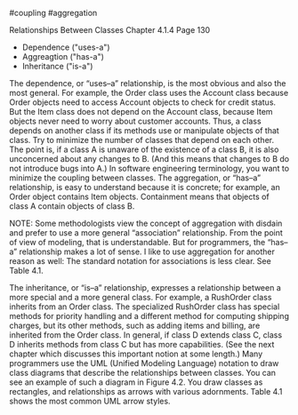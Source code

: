 #coupling
#aggregation


Relationships Between Classes
Chapter 4.1.4 
Page 130

- Dependence ("uses-a")
- Aggreagtion ("has-a")
- Inheritance ("is-a")

The dependence, or “uses–a” relationship, is the most obvious and also the
most general. For example, the Order class uses the Account class because
Order objects need to access Account objects to check for credit status. But
the Item class does not depend on the Account class, because Item objects
never need to worry about customer accounts. Thus, a class depends on
another class if its methods use or manipulate objects of that class.
Try to minimize the number of classes that depend on each other. The point
is, if a class A is unaware of the existence of a class B, it is also unconcerned
about any changes to B. (And this means that changes to B do not introduce
bugs into A.) In software engineering terminology, you want to minimize the
coupling between classes.
The aggregation, or “has–a” relationship, is easy to understand because it is
concrete; for example, an Order object contains Item objects. Containment
means that objects of class A contain objects of class B.

>
NOTE: Some methodologists view the concept of aggregation with disdain and
prefer to use a more general “association” relationship. From the point of
view of modeling, that is understandable. But for programmers, the “has–a”
relationship makes a lot of sense. I like to use aggregation for another reason
as well: The standard notation for associations is less clear. See Table 4.1.


The inheritance, or “is–a” relationship, expresses a relationship between a
more special and a more general class. For example, a RushOrder class
inherits from an Order class. The specialized RushOrder class has special
methods for priority handling and a different method for computing shipping
charges, but its other methods, such as adding items and billing, are inherited
from the Order class. In general, if class D extends class C, class D inherits
methods from class C but has more capabilities. (See the next chapter which
discusses this important notion at some length.)
Many programmers use the UML (Unified Modeling Language) notation to
draw class diagrams that describe the relationships between classes. You can
see an example of such a diagram in Figure 4.2. You draw classes as
rectangles, and relationships as arrows with various adornments. Table 4.1
shows the most common UML arrow styles.
